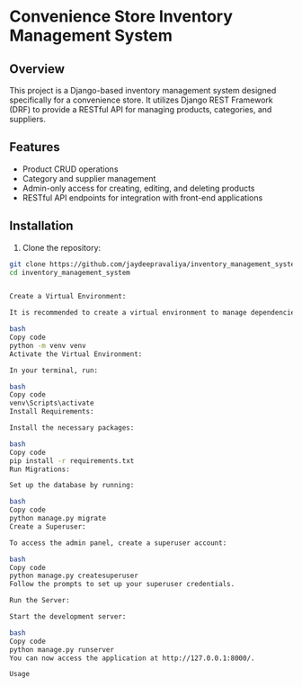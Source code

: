 # Convenience Store Inventory Management System

## Overview
This project is a Django-based inventory management system designed specifically for a convenience store. It utilizes Django REST Framework (DRF) to provide a RESTful API for managing products, categories, and suppliers.

## Features
- Product CRUD operations
- Category and supplier management
- Admin-only access for creating, editing, and deleting products
- RESTful API endpoints for integration with front-end applications

## Installation

1. Clone the repository:
```bash
git clone https://github.com/jaydeepravaliya/inventory_management_system.git
cd inventory_management_system


Create a Virtual Environment:

It is recommended to create a virtual environment to manage dependencies:

bash
Copy code
python -m venv venv
Activate the Virtual Environment:

In your terminal, run:

bash
Copy code
venv\Scripts\activate
Install Requirements:

Install the necessary packages:

bash
Copy code
pip install -r requirements.txt
Run Migrations:

Set up the database by running:

bash
Copy code
python manage.py migrate
Create a Superuser:

To access the admin panel, create a superuser account:

bash
Copy code
python manage.py createsuperuser
Follow the prompts to set up your superuser credentials.

Run the Server:

Start the development server:

bash
Copy code
python manage.py runserver
You can now access the application at http://127.0.0.1:8000/.

Usage
